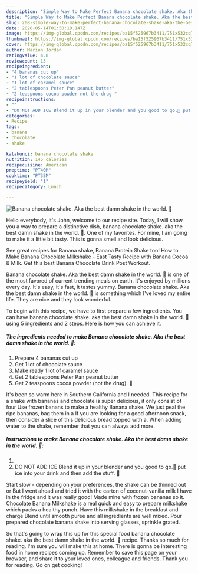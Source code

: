 ```yaml
---
description: "Simple Way to Make Perfect Banana chocolate shake. Aka the best damn shake in the world. 🙂"
title: "Simple Way to Make Perfect Banana chocolate shake. Aka the best damn shake in the world. 🙂"
slug: 208-simple-way-to-make-perfect-banana-chocolate-shake-aka-the-best-damn-shake-in-the-world
date: 2020-05-14T01:50:10.147Z
image: https://img-global.cpcdn.com/recipes/ba15f525967b3411/751x532cq70/banana-chocolate-shake-aka-the-best-damn-shake-in-the-world-🙂-recipe-main-photo.jpg
thumbnail: https://img-global.cpcdn.com/recipes/ba15f525967b3411/751x532cq70/banana-chocolate-shake-aka-the-best-damn-shake-in-the-world-🙂-recipe-main-photo.jpg
cover: https://img-global.cpcdn.com/recipes/ba15f525967b3411/751x532cq70/banana-chocolate-shake-aka-the-best-damn-shake-in-the-world-🙂-recipe-main-photo.jpg
author: Marion Jordan
ratingvalue: 4.8
reviewcount: 13
recipeingredient:
- "4 bananas cut up"
- "1 lot of chocolate sauce"
- "1 lot of caramel sauce"
- "2 tablespoons Peter Pan peanut butter"
- "2 teaspoons cocoa powder not the drug "
recipeinstructions:
- ""
- "DO NOT ADD ICE Blend it up in your blender and you good to go.🙂 put ice into your drink and then add the stuff. 🙂"
categories:
- Recipe
tags:
- banana
- chocolate
- shake

katakunci: banana chocolate shake 
nutrition: 145 calories
recipecuisine: American
preptime: "PT40M"
cooktime: "PT35M"
recipeyield: "1"
recipecategory: Lunch

---
```



![Banana chocolate shake. Aka the best damn shake in the world. 🙂](https://img-global.cpcdn.com/recipes/ba15f525967b3411/751x532cq70/banana-chocolate-shake-aka-the-best-damn-shake-in-the-world-🙂-recipe-main-photo.jpg)

Hello everybody, it's John, welcome to our recipe site. Today, I will show you a way to prepare a distinctive dish, banana chocolate shake. aka the best damn shake in the world. 🙂. One of my favorites. For mine, I am going to make it a little bit tasty. This is gonna smell and look delicious.

See great recipes for Banana shake, Banana Protein Shake too! How to Make Banana Chocolate Milkshake - East Tasty Recipe with Banana Cocoa &amp; Milk. Get this best Banana Chocolate Drink Post Workout.

Banana chocolate shake. Aka the best damn shake in the world. 🙂 is one of the most favored of current trending meals on earth. It's enjoyed by millions every day. It's easy, it's fast, it tastes yummy. Banana chocolate shake. Aka the best damn shake in the world. 🙂 is something which I've loved my entire life. They are nice and they look wonderful.


To begin with this recipe, we have to first prepare a few ingredients. You can have banana chocolate shake. aka the best damn shake in the world. 🙂 using 5 ingredients and 2 steps. Here is how you can achieve it.

<!--inarticleads1-->

##### The ingredients needed to make Banana chocolate shake. Aka the best damn shake in the world. 🙂:

1. Prepare 4 bananas cut up
1. Get 1 lot of chocolate sauce
1. Make ready 1 lot of caramel sauce
1. Get 2 tablespoons Peter Pan peanut butter
1. Get 2 teaspoons cocoa powder (not the drug). 🙂


It&#39;s been so warm here in Southern California and I needed. This recipe for a shake with bananas and chocolate is super delicious, it only consist of four Use frozen banans to make a healthy Banana shake. We just peal the ripe bananas, bag them in a If you are looking for a good afternoon snack, then consider a slice of this delicious bread topped with a. When adding water to the shake, remember that you can always add more. 

<!--inarticleads2-->

##### Instructions to make Banana chocolate shake. Aka the best damn shake in the world. 🙂:

1. 
1. DO NOT ADD ICE Blend it up in your blender and you good to go.🙂 put ice into your drink and then add the stuff. 🙂


Start slow - depending on your preferences, the shake can be thinned out or But I went ahead and tried it with the carton of coconut-vanilla milk I have in the fridge and it was really good! Made mine with frozen bananas so it. Chocolate Banana Milkshake is a real quick and easy to prepare milkshake which packs a healthy punch. Have this milkshake in the breakfast and charge Blend until smooth puree and all ingredients are well mixed. Pour prepared chocolate banana shake into serving glasses, sprinkle grated. 

So that's going to wrap this up for this special food banana chocolate shake. aka the best damn shake in the world. 🙂 recipe. Thanks so much for reading. I'm sure you will make this at home. There is gonna be interesting food in home recipes coming up. Remember to save this page on your browser, and share it to your loved ones, colleague and friends. Thank you for reading. Go on get cooking!
